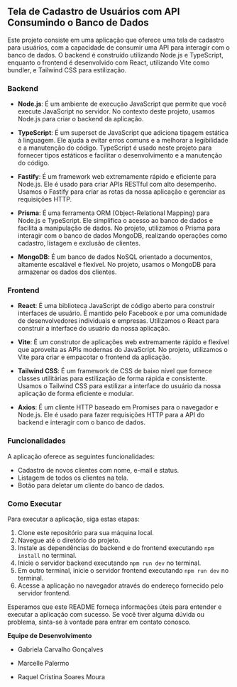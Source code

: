 

## Tela de Cadastro de Usuários com API Consumindo o Banco de Dados

Este projeto consiste em uma aplicação que oferece uma tela de cadastro para usuários, com a capacidade de consumir uma API para interagir com o banco de dados. O backend é construído utilizando Node.js e TypeScript, enquanto o frontend é desenvolvido com React, utilizando Vite como bundler, e Tailwind CSS para estilização.

### Backend

- **Node.js**: É um ambiente de execução JavaScript que permite que você execute JavaScript no servidor. No contexto deste projeto, usamos Node.js para criar o backend da aplicação.
  
- **TypeScript**: É um superset de JavaScript que adiciona tipagem estática à linguagem. Ele ajuda a evitar erros comuns e a melhorar a legibilidade e a manutenção do código. TypeScript é usado neste projeto para fornecer tipos estáticos e facilitar o desenvolvimento e a manutenção do código.

- **Fastify**: É um framework web extremamente rápido e eficiente para Node.js. Ele é usado para criar APIs RESTful com alto desempenho. Usamos o Fastify para criar as rotas da nossa aplicação e gerenciar as requisições HTTP.

- **Prisma**: É uma ferramenta ORM (Object-Relational Mapping) para Node.js e TypeScript. Ele simplifica o acesso ao banco de dados e facilita a manipulação de dados. No projeto, utilizamos o Prisma para interagir com o banco de dados MongoDB, realizando operações como cadastro, listagem e exclusão de clientes.

- **MongoDB**: É um banco de dados NoSQL orientado a documentos, altamente escalável e flexível. No projeto, usamos o MongoDB para armazenar os dados dos clientes.

### Frontend

- **React**: É uma biblioteca JavaScript de código aberto para construir interfaces de usuário. É mantido pelo Facebook e por uma comunidade de desenvolvedores individuais e empresas. Utilizamos o React para construir a interface do usuário da nossa aplicação.

- **Vite**: É um construtor de aplicações web extremamente rápido e flexível que aproveita as APIs modernas do JavaScript. No projeto, utilizamos o Vite para criar e empacotar o frontend da aplicação.

- **Tailwind CSS**: É um framework de CSS de baixo nível que fornece classes utilitárias para estilização de forma rápida e consistente. Usamos o Tailwind CSS para estilizar a interface do usuário da nossa aplicação de forma eficiente e modular.

- **Axios**: É um cliente HTTP baseado em Promises para o navegador e Node.js. Ele é usado para fazer requisições HTTP para a API do backend e interagir com o banco de dados.

### Funcionalidades

A aplicação oferece as seguintes funcionalidades:

- Cadastro de novos clientes com nome, e-mail e status.
- Listagem de todos os clientes na tela.
- Botão para deletar um cliente do banco de dados.

### Como Executar

Para executar a aplicação, siga estas etapas:

1. Clone este repositório para sua máquina local.
2. Navegue até o diretório do projeto.
3. Instale as dependências do backend e do frontend executando `npm install` no terminal.
4. Inicie o servidor backend executando `npm run dev` no terminal.
5. Em outro terminal, inicie o servidor frontend executando `npm run dev` no terminal.
6. Acesse a aplicação no navegador através do endereço fornecido pelo servidor frontend.

Esperamos que este README forneça informações úteis para entender e executar a aplicação com sucesso. Se você tiver alguma dúvida ou problema, sinta-se à vontade para entrar em contato conosco.

**Equipe de Desenvolvimento**


- Gabriela Carvalho Gonçalves


- Marcelle Palermo


- Raquel Cristina Soares Moura
